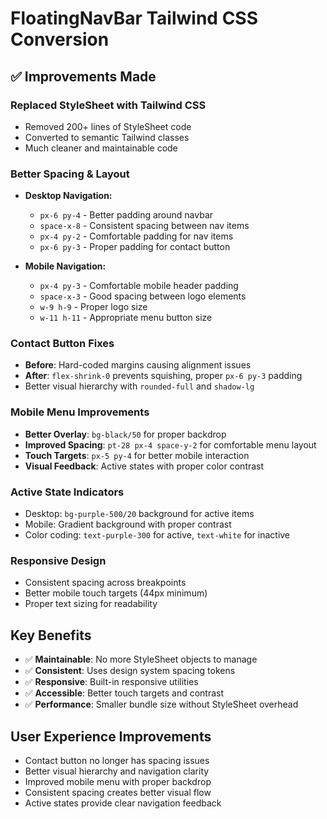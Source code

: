 # FloatingNavBar Tailwind CSS Conversion

## ✅ **Improvements Made**

### **Replaced StyleSheet with Tailwind CSS**
- Removed 200+ lines of StyleSheet code
- Converted to semantic Tailwind classes
- Much cleaner and maintainable code

### **Better Spacing & Layout**
- **Desktop Navigation:**
  - `px-6 py-4` - Better padding around navbar
  - `space-x-8` - Consistent spacing between nav items
  - `px-4 py-2` - Comfortable padding for nav items
  - `px-6 py-3` - Proper padding for contact button

- **Mobile Navigation:**
  - `px-4 py-3` - Comfortable mobile header padding
  - `space-x-3` - Good spacing between logo elements
  - `w-9 h-9` - Proper logo size
  - `w-11 h-11` - Appropriate menu button size

### **Contact Button Fixes**
- **Before**: Hard-coded margins causing alignment issues
- **After**: `flex-shrink-0` prevents squishing, proper `px-6 py-3` padding
- Better visual hierarchy with `rounded-full` and `shadow-lg`

### **Mobile Menu Improvements**
- **Better Overlay**: `bg-black/50` for proper backdrop
- **Improved Spacing**: `pt-28 px-4 space-y-2` for comfortable menu layout
- **Touch Targets**: `px-5 py-4` for better mobile interaction
- **Visual Feedback**: Active states with proper color contrast

### **Active State Indicators**
- Desktop: `bg-purple-500/20` background for active items
- Mobile: Gradient background with proper contrast
- Color coding: `text-purple-300` for active, `text-white` for inactive

### **Responsive Design**
- Consistent spacing across breakpoints
- Better mobile touch targets (44px minimum)
- Proper text sizing for readability

## **Key Benefits**
- ✅ **Maintainable**: No more StyleSheet objects to manage
- ✅ **Consistent**: Uses design system spacing tokens
- ✅ **Responsive**: Built-in responsive utilities
- ✅ **Accessible**: Better touch targets and contrast
- ✅ **Performance**: Smaller bundle size without StyleSheet overhead

## **User Experience Improvements**
- Contact button no longer has spacing issues
- Better visual hierarchy and navigation clarity
- Improved mobile menu with proper backdrop
- Consistent spacing creates better visual flow
- Active states provide clear navigation feedback